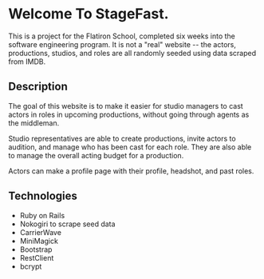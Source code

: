 # Welcome To StageFast.

This is a project for the Flatiron School, completed six weeks into the software engineering program. It is not a "real" website -- the actors, productions, studios, and roles are all randomly seeded using data scraped from IMDB.


## Description

The goal of this website is to make it easier for studio managers to cast actors in roles in upcoming productions, without going through agents as the middleman.

Studio representatives are able to create productions, invite actors to audition, and manage who has been cast for each role. They are also able to manage the overall acting budget for a production.

Actors can make a profile page with their profile, headshot, and past roles.

## Technologies

* Ruby on Rails
* Nokogiri to scrape seed data
* CarrierWave
* MiniMagick
* Bootstrap
* RestClient
* bcrypt
